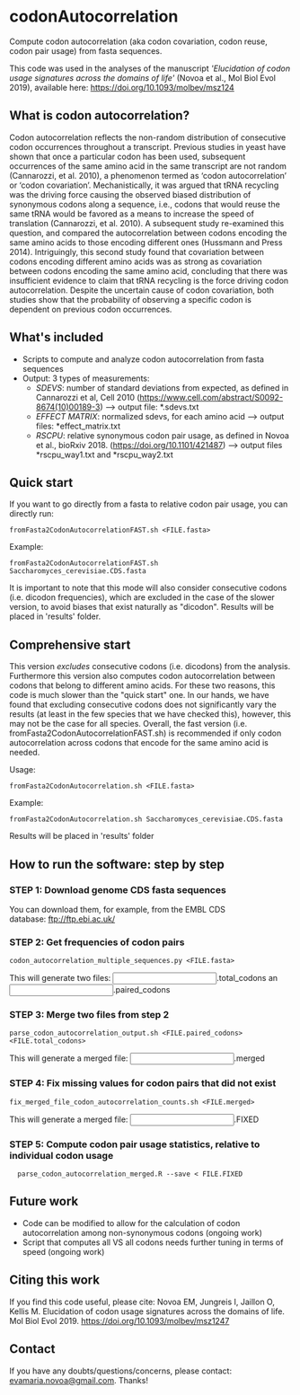 # codonAutocorrelation
Compute codon autocorrelation (aka codon covariation, codon reuse, codon pair usage) from fasta sequences.

This code was used in the analyses of the manuscript *'Elucidation of codon usage signatures across the domains of life'* (Novoa et al., Mol Biol Evol 2019), available here: https://doi.org/10.1093/molbev/msz124

## What is codon autocorrelation? 
Codon autocorrelation reflects the non-random distribution of consecutive codon occurrences throughout a transcript. Previous studies in yeast have shown that once a particular codon has been used, subsequent occurrences of the same amino acid in the same transcript are not random (Cannarozzi, et al. 2010), a phenomenon termed as ‘codon autocorrelation’ or ‘codon covariation’. Mechanistically, it was argued that tRNA recycling was the driving force causing the observed biased distribution of synonymous codons along a sequence, i.e., codons that would reuse the same tRNA would be favored as a means to increase the speed of translation (Cannarozzi, et al. 2010). A subsequent study re-examined this question, and compared the autocorrelation between codons encoding the same amino acids to those encoding different ones (Hussmann and Press 2014). Intriguingly, this second study found that covariation between codons encoding different amino acids was as strong as covariation between codons encoding the same amino acid, concluding that there was insufficient evidence to claim that tRNA recycling is the force driving codon autocorrelation. Despite the uncertain cause of codon covariation, both studies show that the probability of observing a specific codon is dependent on previous codon occurrences.

## What's included
- Scripts to compute and analyze codon autocorrelation from fasta sequences 
- Output: 3 types of measurements: 
  * *SDEVS*: number of standard deviations from expected, as defined in Cannarozzi et al, Cell 2010 (https://www.cell.com/abstract/S0092-8674(10)00189-3) 
  --> output file: *.sdevs.txt
  * *EFFECT MATRIX*: normalized sdevs, for each amino acid 
  --> output files: *effect_matrix.txt  
  * *RSCPU*: relative synonymous codon pair usage, as defined in Novoa et al., bioRxiv 2018. (https://doi.org/10.1101/421487) 
   --> output files *rscpu_way1.txt and *rscpu_way2.txt

## Quick start
If you want to go directly from a fasta to relative codon pair usage, you can directly run:
```
fromFasta2CodonAutocorrelationFAST.sh <FILE.fasta>
```
Example: 
```
fromFasta2CodonAutocorrelationFAST.sh Saccharomyces_cerevisiae.CDS.fasta
```
It is important to note that this mode will also consider consecutive codons (i.e. dicodon frequencies), which are excluded in the case of the slower version, to avoid biases that exist naturally as "dicodon".  Results will be placed in 'results' folder.

## Comprehensive start
This version *excludes* consecutive codons (i.e. dicodons) from the analysis. Furthermore this version also computes codon autocorrelation between codons that belong to different amino acids. For these two reasons, this code is much slower than the "quick start" one. In our hands, we have found that excluding consecutive codons does not significantly vary the results (at least in the few species that we have checked this), however, this may not be the case for all species. 
Overall, the fast version (i.e. fromFasta2CodonAutocorrelationFAST.sh) is recommended if only codon autocorrelation across codons that encode for the same amino acid is needed.

Usage: 
```
fromFasta2CodonAutocorrelation.sh <FILE.fasta>
```
Example: 
```
fromFasta2CodonAutocorrelation.sh Saccharomyces_cerevisiae.CDS.fasta
```
Results will be placed in 'results' folder

## How to run the software: step by step

### STEP 1: Download genome CDS fasta sequences
You can download them, for example, from the EMBL CDS database: ftp://ftp.ebi.ac.uk/

### STEP 2: Get frequencies of codon pairs 

```
codon_autocorrelation_multiple_sequences.py <FILE.fasta> 
```
This will generate two files: <INPUT>.total_codons an <INPUT>.paired_codons

### STEP 3: Merge two files from step 2
```
parse_codon_autocorrelation_output.sh <FILE.paired_codons> <FILE.total_codons>

```
This will generate a merged file: <INPUT>.merged

### STEP 4: Fix missing values for codon pairs that did not exist
```
fix_merged_file_codon_autocorrelation_counts.sh <FILE.merged>
```
This will generate a merged file: <INPUT>.FIXED

### STEP 5: Compute codon pair usage statistics, relative to individual codon usage
```
  parse_codon_autocorrelation_merged.R --save < FILE.FIXED
```

## Future work
- Code can be modified to allow for the calculation of codon autocorrelation among non-synonymous codons (ongoing work)
- Script that computes all VS all codons needs further tuning in terms of speed (ongoing work)

## Citing this work

If you find this code useful, please cite: Novoa EM, Jungreis I, Jaillon O, Kellis M. Elucidation of codon usage signatures across the domains of life. Mol Biol Evol 2019. https://doi.org/10.1093/molbev/msz1247

## Contact

If you have any doubts/questions/concerns, please contact: evamaria.novoa@gmail.com. Thanks!

